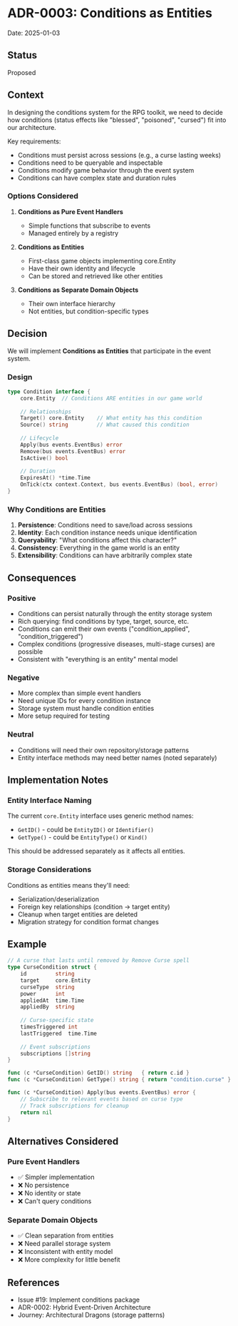 # ADR-0003: Conditions as Entities

Date: 2025-01-03

## Status

Proposed

## Context

In designing the conditions system for the RPG toolkit, we need to decide how conditions (status effects like "blessed", "poisoned", "cursed") fit into our architecture.

Key requirements:
- Conditions must persist across sessions (e.g., a curse lasting weeks)
- Conditions need to be queryable and inspectable
- Conditions modify game behavior through the event system
- Conditions can have complex state and duration rules

### Options Considered

1. **Conditions as Pure Event Handlers**
   - Simple functions that subscribe to events
   - Managed entirely by a registry

2. **Conditions as Entities**
   - First-class game objects implementing core.Entity
   - Have their own identity and lifecycle
   - Can be stored and retrieved like other entities

3. **Conditions as Separate Domain Objects**
   - Their own interface hierarchy
   - Not entities, but condition-specific types

## Decision

We will implement **Conditions as Entities** that participate in the event system.

### Design

```go
type Condition interface {
    core.Entity  // Conditions ARE entities in our game world
    
    // Relationships
    Target() core.Entity    // What entity has this condition
    Source() string         // What caused this condition
    
    // Lifecycle
    Apply(bus events.EventBus) error
    Remove(bus events.EventBus) error
    IsActive() bool
    
    // Duration
    ExpiresAt() *time.Time
    OnTick(ctx context.Context, bus events.EventBus) (bool, error)
}
```

### Why Conditions are Entities

1. **Persistence**: Conditions need to save/load across sessions
2. **Identity**: Each condition instance needs unique identification
3. **Queryability**: "What conditions affect this character?"
4. **Consistency**: Everything in the game world is an entity
5. **Extensibility**: Conditions can have arbitrarily complex state

## Consequences

### Positive

- Conditions can persist naturally through the entity storage system
- Rich querying: find conditions by type, target, source, etc.
- Conditions can emit their own events ("condition_applied", "condition_triggered")
- Complex conditions (progressive diseases, multi-stage curses) are possible
- Consistent with "everything is an entity" mental model

### Negative

- More complex than simple event handlers
- Need unique IDs for every condition instance
- Storage system must handle condition entities
- More setup required for testing

### Neutral

- Conditions will need their own repository/storage patterns
- Entity interface methods may need better names (noted separately)

## Implementation Notes

### Entity Interface Naming

The current `core.Entity` interface uses generic method names:
- `GetID()` - could be `EntityID()` or `Identifier()`
- `GetType()` - could be `EntityType()` or `Kind()`

This should be addressed separately as it affects all entities.

### Storage Considerations

Conditions as entities means they'll need:
- Serialization/deserialization
- Foreign key relationships (condition -> target entity)
- Cleanup when target entities are deleted
- Migration strategy for condition format changes

## Example

```go
// A curse that lasts until removed by Remove Curse spell
type CurseCondition struct {
    id         string
    target     core.Entity
    curseType  string
    power      int
    appliedAt  time.Time
    appliedBy  string
    
    // Curse-specific state
    timesTriggered int
    lastTriggered  time.Time
    
    // Event subscriptions
    subscriptions []string
}

func (c *CurseCondition) GetID() string   { return c.id }
func (c *CurseCondition) GetType() string { return "condition.curse" }

func (c *CurseCondition) Apply(bus events.EventBus) error {
    // Subscribe to relevant events based on curse type
    // Track subscriptions for cleanup
    return nil
}
```

## Alternatives Considered

### Pure Event Handlers
- ✅ Simpler implementation
- ❌ No persistence
- ❌ No identity or state
- ❌ Can't query conditions

### Separate Domain Objects
- ✅ Clean separation from entities
- ❌ Need parallel storage system
- ❌ Inconsistent with entity model
- ❌ More complexity for little benefit

## References

- Issue #19: Implement conditions package
- ADR-0002: Hybrid Event-Driven Architecture
- Journey: Architectural Dragons (storage patterns)